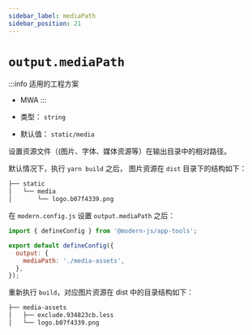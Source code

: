 ```yaml
---
sidebar_label: mediaPath
sidebar_position: 21
---
```


# `output.mediaPath`

:::info 适用的工程方案
* MWA
:::

* 类型： `string`
* 默认值： `static/media`

设置资源文件（(图片、字体、媒体资源等）在输出目录中的相对路径。

默认情况下，执行 `yarn build` 之后， 图片资源在 `dist` 目录下的结构如下：

```bash
├── static
│   └── media
│       └── logo.b07f4339.png
```

在 `modern.config.js` 设置 `output.mediaPath` 之后：


```javascript title="modern.config.js"
import { defineConfig } from '@modern-js/app-tools';

export default defineConfig({
  output: {
    mediaPath: './media-assets',
  },
});
```

重新执行 `build`，对应图片资源在 dist 中的目录结构如下：

```bash
├── media-assets
│   ├── exclude.934823cb.less
│   └── logo.b07f4339.png
```
